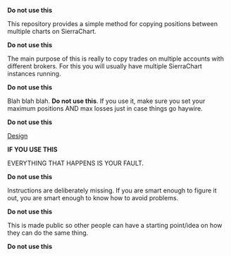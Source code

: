 **Do not use this**

This repository provides a simple method for copying positions between multiple
charts on SierraChart.

**Do not use this**

The main purpose of this is really to copy trades on multiple accounts with
different brokers. For this you will usually have multiple SierraChart instances
running.

**Do not use this**

Blah blah blah. **Do not use this**. If you use it, make sure you set your
maximum positions AND max losses just in case things go haywire.

**Do not use this**

[Design](./dev/design.md)

**IF YOU USE THIS**

EVERYTHING THAT HAPPENS IS YOUR FAULT.

**Do not use this**

Instructions are deliberately missing. If you are smart enough to figure it out,
you are smart enough to know how to avoid problems.

**Do not use this**

This is made public so other people can have a starting point/idea on how they
can do the same thing.

**Do not use this**
